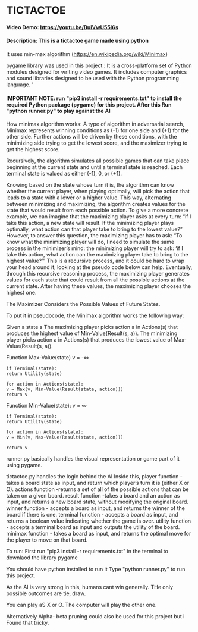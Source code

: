 # TICTACTOE
#### Video Demo:  <https://youtu.be/BuiVwU55l6s>
#### Description: This is a tictactoe game made using python
It uses min-max algorithm (https://en.wikipedia.org/wiki/Minimax)

pygame library was used in this project : It is a cross-platform set of Python modules designed for writing video games. It includes computer graphics and sound libraries designed to be used with the Python programming language.
'
#### IMPORTANT NOTE:  run "pip3 install -r requirements.txt" to install the required Python package (pygame) for this project. After this Run "python runner.py" to play against the AI

How minimax algorithm works:
A type of algorithm in adversarial search, Minimax represents winning conditions as (-1) for one side and (+1) for the other side. Further actions will be driven by these conditions, with the minimizing side trying to get the lowest score, and the maximizer trying to get the highest score.

Recursively, the algorithm simulates all possible games that can take place beginning at the current state and until a terminal state is reached. Each terminal state is valued as either (-1), 0, or (+1).

Knowing based on the state whose turn it is, the algorithm can know whether the current player, when playing optimally, will pick the action that leads to a state with a lower or a higher value. This way, alternating between minimizing and maximizing, the algorithm creates values for the state that would result from each possible action. To give a more concrete example, we can imagine that the maximizing player asks at every turn: “if I take this action, a new state will result. If the minimizing player plays optimally, what action can that player take to bring to the lowest value?” However, to answer this question, the maximizing player has to ask: “To know what the minimizing player will do, I need to simulate the same process in the minimizer’s mind: the minimizing player will try to ask: ‘if I take this action, what action can the maximizing player take to bring to the highest value?’” This is a recursive process, and it could be hard to wrap your head around it; looking at the pseudo code below can help. Eventually, through this recursive reasoning process, the maximizing player generates values for each state that could result from all the possible actions at the current state. After having these values, the maximizing player chooses the highest one.

The Maximizer Considers the Possible Values of Future States.

To put it in pseudocode, the Minimax algorithm works the following way:

Given a state s
    The maximizing player picks action a in Actions(s) that produces the highest value of Min-Value(Result(s, a)).
    The minimizing player picks action a in Actions(s) that produces the lowest value of Max-Value(Result(s, a)).


Function Max-Value(state)
    v = -∞
    
    if Terminal(state):
    return Utility(state)
    
    for action in Actions(state):
    v = Max(v, Min-Value(Result(state, action)))
    return v

Function Min-Value(state):
    v = ∞
    
    if Terminal(state):
    return Utility(state)

    for action in Actions(state):
    v = Min(v, Max-Value(Result(state, action)))
    
    return v


runner.py basically handles the visual representation or game part of it using pygame.

tictactoe.py handles the logic behind the AI
Inside this, 
player function - takes a board state as input, and return which player’s turn it is (either X or O).
actions function -returns a set of all of the possible actions that can be taken on a given board.
result function -takes a board and an action as input, and returns a new board state, without modifying the original board.
winner function - accepts a board as input, and returns the winner of the board if there is one.
terminal function - accepts a board as input, and returns a boolean value indicating whether the game is over.
utility function - accepts a terminal board as input and outputs the utility of the board.
minimax function - takes a board as input, and returns the optimal move for the player to move on that board.

To run:
First run "pip3 install -r requirements.txt" in the terminal to downlaod the library pygame

You should have python installed to run it 
Type "python runner.py" to run this project. 

As the AI is very strong in this, humans cant win generally.
THe only possible outcomes are tie, draw.

You can play aS X or O. The computer will play the other one.

Alternatively Alpha- beta pruning could also be used for this project but i Found that tricky.

